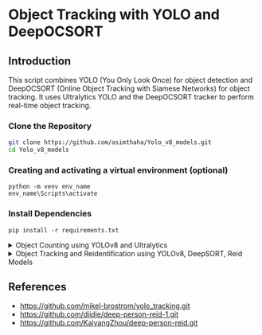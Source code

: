 # Object Tracking with YOLO and DeepOCSORT

## Introduction

This script combines YOLO (You Only Look Once) for object detection and DeepOCSORT (Online Object Tracking with Siamese Networks) for object tracking. It uses Ultralytics YOLO and the DeepOCSORT tracker to perform real-time object tracking.

### Clone the Repository

```bash
git clone https://github.com/asimthaha/Yolo_v8_models.git
cd Yolo_v8_models
```
### Creating and activating a virtual environment (optional)
```
python -m venv env_name
env_name\Scripts\activate
```

### Install Dependencies
```
pip install -r requirements.txt
```

<details>
<summary>Object Counting using YOLOv8 and Ultralytics</summary>


This repository demonstrates object counting using YOLOv8 and Ultralytics.

### Run the Object Counting Script
```
python object_counting.py
```
The YOLOv8 weights file (yolov8n.pt) from the Ultralytics repository will be downloaded into the models directory.

### Paramters
This script uses YOLOv8 for object detection and Ultralytics for object counting. The object_counting.py script captures a video, applies object tracking, and counts the number of specified classes (e.g., person) that cross a vertical line in the video.

- video_path: Path to the input video file (0 for webcam view).
- line_points: Coordinates of the vertical line in the format [(x1, y1), (x2, y2)].
- classes_to_count: List of classes to count (e.g., [0] for person).
- draw_tracks: Set to True to visualize object tracks.

### Output
The script generates an output video (obj_count.avi) with object counting annotations.
Feel free to customize the parameters and experiment with different videos.


https://github.com/asimthaha/Yolo_v8_models/assets/88647020/946c1458-f81c-4de4-bb4e-107caee62d02



</details>

<details>
<summary>Object Tracking and Reidentification using YOLOv8, DeepSORT, Reid Models</summary>

### Run the Object Tracking Script
```
python object_tracking.py
```
The weights file needed will be downloaded into the models directory automatically.

<details>
<summary>Select Yolo model</summary>

+ yolov8n       # bboxes only
+ yolo_nas_s    # bboxes only
+ yolox_n       # bboxes only
+ yolov8n-seg   # bboxes + segmentation masks
+ yolov8n-pose  # bboxes + pose estimation
</details>

<details>
<summary>Select ReID model</summary>

+ lmbn_n_cuhk03_d.pt               # lightweight
+ osnet_x0_25_market1501.pt
+ mobilenetv2_x1_4_msmt17.engine
+ resnet50_msmt17.onnx
+ osnet_x1_0_msmt17.pt
+ clip_market1501.pt               # heavy
+ clip_vehicleid.pt
</details>

### Paramters
This script uses YOLOv8 for object detection and DeepSORT for object counting. The object_tracking.py script captures a video, applies object tracking, and reidentifies the class

- video_path: Path to the input video file (0 for webcam view).

### Output
The script generates an output video with object tracking and reidentification annotations. Though the model does not provide an accurate solution on black and white videos (that i used) it works well on live camera streams.
Feel free to customize the parameters and experiment with different videos.


https://github.com/asimthaha/Yolo_v8_models/assets/88647020/5c3cc79d-f2ac-4f1a-b876-31bda5c97f80


</details>

## References

+ https://github.com/mikel-brostrom/yolo_tracking.git
+ https://github.com/djidje/deep-person-reid-1.git
+ https://github.com/KaiyangZhou/deep-person-reid.git
